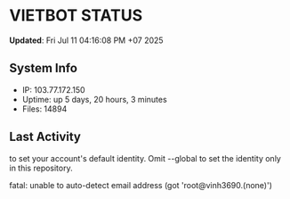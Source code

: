 # VIETBOT STATUS
**Updated**: Fri Jul 11 04:16:08 PM +07 2025

## System Info
- IP: 103.77.172.150
- Uptime: up 5 days, 20 hours, 3 minutes
- Files: 14894

## Last Activity

to set your account's default identity.
Omit --global to set the identity only in this repository.

fatal: unable to auto-detect email address (got 'root@vinh3690.(none)')
